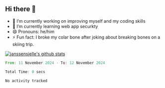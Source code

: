 ## Hi there 👋


- 🔭 I’m currently working on improving myself and my coding skills
- 🌱 I’m currently learning web app securkty
- 😄 Pronouns: he/him
- ⚡ Fun fact: I broke my colar bone after joking about breaking bones on a skiing trip.  



[![janssensjelle's github stats](https://github-readme-stats-snowy-one-28.vercel.app/api?username=janssensjelle&count_private=true&show_icons=true&hide=stars&theme=gruvbox&&show=discussions_started,discussions_answered,prs_merged,prs_merged_percentage)](https://github.com/janssensjelle)
<!--START_SECTION:waka-->

```rust
From: 11 November 2024 - To: 12 November 2024

Total Time: 0 secs

No activity tracked
```

<!--END_SECTION:waka-->
